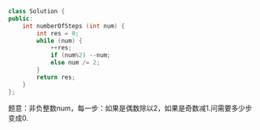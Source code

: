 ```CPP
class Solution {
public:
    int numberOfSteps (int num) {
        int res = 0;
        while (num) {
            ++res;
            if (num%2) --num;
            else num /= 2;
        }
        return res;
    }
};
```

题意：非负整数num，每一步：如果是偶数除以2，如果是奇数减1.问需要多少步变成0.